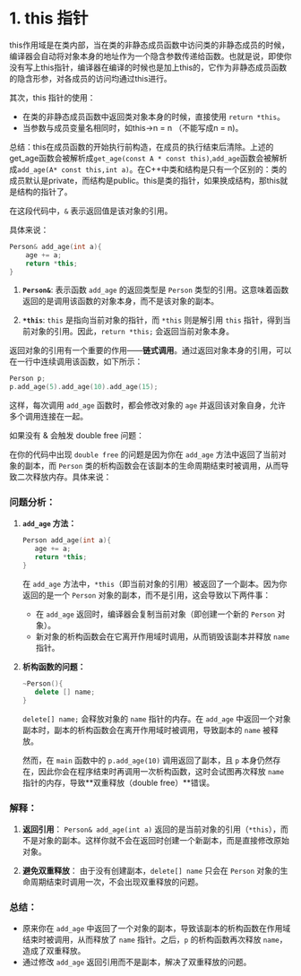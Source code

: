 # 1. this 指针
this作用域是在类内部，当在类的非静态成员函数中访问类的非静态成员的时候，编译器会自动将对象本身的地址作为一个隐含参数传递给函数。也就是说，即使你没有写上this指针，编译器在编译的时候也是加上this的，它作为非静态成员函数的隐含形参，对各成员的访问均通过this进行。

其次，this 指针的使用：
- 在类的非静态成员函数中返回类对象本身的时候，直接使用 `return *this`。
- 当参数与成员变量名相同时，如this->n = n （不能写成n = n)。

总结：this在成员函数的开始执行前构造，在成员的执行结束后清除。上述的get_age函数会被解析成`get_age(const A * const this)`,`add_age`函数会被解析成`add_age(A* const this,int a)`。在C++中类和结构是只有一个区别的：类的成员默认是private，而结构是public。this是类的指针，如果换成结构，那this就是结构的指针了。

在这段代码中，`&` 表示返回值是该对象的引用。

具体来说：

```cpp
Person& add_age(int a){
    age += a;
    return *this;
}
```

1. **`Person&`**: 表示函数 `add_age` 的返回类型是 `Person` 类型的引用。这意味着函数返回的是调用该函数的对象本身，而不是该对象的副本。
    
2. **`*this`**: `this` 是指向当前对象的指针，而 `*this` 则是解引用 `this` 指针，得到当前对象的引用。因此，`return *this;` 会返回当前对象本身。
    

返回对象的引用有一个重要的作用——**链式调用**。通过返回对象本身的引用，可以在一行中连续调用该函数，如下所示：

```cpp
Person p;
p.add_age(5).add_age(10).add_age(15);
```

这样，每次调用 `add_age` 函数时，都会修改对象的 `age` 并返回该对象自身，允许多个调用连接在一起。

如果没有 & 会触发 double free 问题：

在你的代码中出现 `double free` 的问题是因为你在 `add_age` 方法中返回了当前对象的副本，而 `Person` 类的析构函数会在该副本的生命周期结束时被调用，从而导致二次释放内存。具体来说：

### 问题分析：

1. **`add_age` 方法：**
    
    ```cpp
    Person add_age(int a){
       age += a;
       return *this;
    }
    ```
    
    在 `add_age` 方法中，`*this`（即当前对象的引用）被返回了一个副本。因为你返回的是一个 `Person` 对象的副本，而不是引用，这会导致以下两件事：
    
    - 在 `add_age` 返回时，编译器会复制当前对象（即创建一个新的 `Person` 对象）。
    - 新对象的析构函数会在它离开作用域时调用，从而销毁该副本并释放 `name` 指针。
2. **析构函数的问题：**
    
    ```cpp
    ~Person(){
       delete [] name;
    }
    ```
    
    `delete[] name;` 会释放对象的 `name` 指针的内存。在 `add_age` 中返回一个对象副本时，副本的析构函数会在离开作用域时被调用，导致副本的 `name` 被释放。
    
    然而，在 `main` 函数中的 `p.add_age(10)` 调用返回了副本，且 `p` 本身仍然存在，因此你会在程序结束时再调用一次析构函数，这时会试图再次释放 `name` 指针的内存，导致**双重释放（double free）**错误。
    

### 解释：

1. **返回引用**： `Person& add_age(int a)` 返回的是当前对象的引用（`*this`），而不是对象的副本。这样你就不会在返回时创建一个新副本，而是直接修改原始对象。
    
2. **避免双重释放**： 由于没有创建副本，`delete[] name` 只会在 `Person` 对象的生命周期结束时调用一次，不会出现双重释放的问题。

### 总结：

- 原来你在 `add_age` 中返回了一个对象的副本，导致该副本的析构函数在作用域结束时被调用，从而释放了 `name` 指针。之后，`p` 的析构函数再次释放 `name`，造成了双重释放。
- 通过修改 `add_age` 返回引用而不是副本，解决了双重释放的问题。